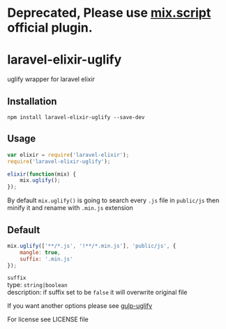 # Deprecated, Please use [mix.script](https://laravel.com/docs/master/elixir#javascript) official plugin.
# laravel-elixir-uglify
uglify wrapper for laravel elixir

## Installation
```
npm install laravel-elixir-uglify --save-dev
```

## Usage
```javascript
var elixir = require('laravel-elixir');
require('laravel-elixir-uglify');

elixir(function(mix) {
    mix.uglify();
});
```

By default ```mix.uglify()``` is going to search every ```.js``` file in ```public/js``` then minify it and rename with ```.min.js``` extension

## Default
```javascript
mix.uglify(['**/*.js', '!**/*.min.js'], 'public/js', {
	mangle: true,
	suffix: '.min.js'
});
```
`suffix`  
type: `string|boolean`  
description: if suffix set to be `false` it will overwrite original file

If you want another options please see [gulp-uglify](https://github.com/terinjokes/gulp-uglify)

For license see LICENSE file
